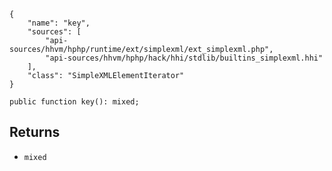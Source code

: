 ``` yamlmeta
{
    "name": "key",
    "sources": [
        "api-sources/hhvm/hphp/runtime/ext/simplexml/ext_simplexml.php",
        "api-sources/hhvm/hphp/hack/hhi/stdlib/builtins_simplexml.hhi"
    ],
    "class": "SimpleXMLElementIterator"
}
```




``` Hack
public function key(): mixed;
```




## Returns




+ ` mixed `
<!-- HHAPIDOC -->
